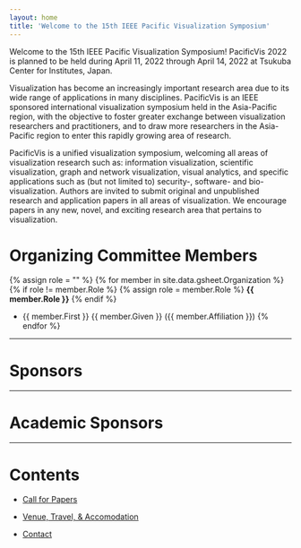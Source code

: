 ```yaml
---
layout: home
title: 'Welcome to the 15th IEEE Pacific Visualization Symposium'
---
```


Welcome to the 15th IEEE Pacific Visualization Symposium!  PacificVis 2022 <!-- will --> is planned to be held during April 11, 2022 through April 14, 2022 at Tsukuba Center for Institutes, Japan.

Visualization has become an increasingly important research area due to its wide range of applications in many disciplines. PacificVis is an IEEE sponsored international visualization symposium held in the Asia-Pacific region, with the objective to foster greater exchange between visualization researchers and practitioners, and to draw more researchers in the Asia-Pacific region to enter this rapidly growing area of research.

PacificVis is a unified visualization symposium, welcoming all areas of visualization research such as: information visualization, scientific visualization, graph and network visualization, visual analytics, and specific applications such as (but not limited to) security-, software- and bio-visualization. Authors are invited to submit original and unpublished research and application papers in all areas of visualization. We encourage papers in any new, novel, and exciting research area that pertains to visualization.


# Organizing Committee Members

{% assign role = "" %}
{% for member in site.data.gsheet.Organization %}
  {% if role != member.Role %}
    {% assign role = member.Role %}
**{{ member.Role }}**
  {% endif %}
- {{ member.First }} {{ member.Given }} ({{ member.Affiliation }})
{% endfor %}

---

# Sponsors

---

# Academic Sponsors

---

# Contents

- [Call for Papers](cfp/)

- [Venue, Travel, & Accomodation](venue/)

- [Contact](contact/)
